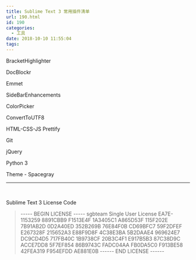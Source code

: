 ```yaml
---
title: Sublime Text 3 常用插件清单
url: 190.html
id: 190
categories:
  - 工具
date: 2018-10-10 11:55:04
tags:
---
```




BracketHighlighter

DocBlockr 

Emmet 

SideBarEnhancements 

ColorPicker 

ConvertToUTF8 

HTML-CSS-JS Prettify   

Git 

jQuery 

Python 3   

Theme - Spacegray  



* * *

 

 Sublime Text 3 License Code

> \-\-\-\-\- BEGIN LICENSE ----- sgbteam Single User License EA7E-1153259 8891CBB9 F1513E4F 1A3405C1 A865D53F 115F202E 7B91AB2D 0D2A40ED 352B269B 76E84F0B CD69BFC7 59F2DFEF E267328F 215652A3 E88F9D8F 4C38E3BA 5B2DAAE4 969624E7 DC9CD4D5 717FB40C 1B9738CF 20B3C4F1 E917B5B3 87C38D9C ACCE7DD8 5F7EF854 86B9743C FADC04AA FB0DA5C0 F913BE58 42FEA319 F954EFDD AE881E0B ------ END LICENSE ------